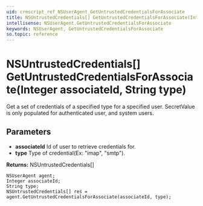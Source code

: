 ```yaml
---
uid: crmscript_ref_NSUserAgent_GetUntrustedCredentialsForAssociate
title: NSUntrustedCredentials[] GetUntrustedCredentialsForAssociate(Integer associateId, String type)
intellisense: NSUserAgent.GetUntrustedCredentialsForAssociate
keywords: NSUserAgent, GetUntrustedCredentialsForAssociate
so.topic: reference
---
```


# NSUntrustedCredentials[] GetUntrustedCredentialsForAssociate(Integer associateId, String type)

Get a set of credentials of a specified type for a specified user. SecretValue is only populated for authenticated user, and system users.

## Parameters

* **associateId** Id of user to retrieve credentials for.
* **type** Type of credential(Ex: "imap", "smtp").

**Returns:** NSUntrustedCredentials[]

```crmscript
NSUserAgent agent;
Integer associateId;
String type;
NSUntrustedCredentials[] res = agent.GetUntrustedCredentialsForAssociate(associateId, type);
```

